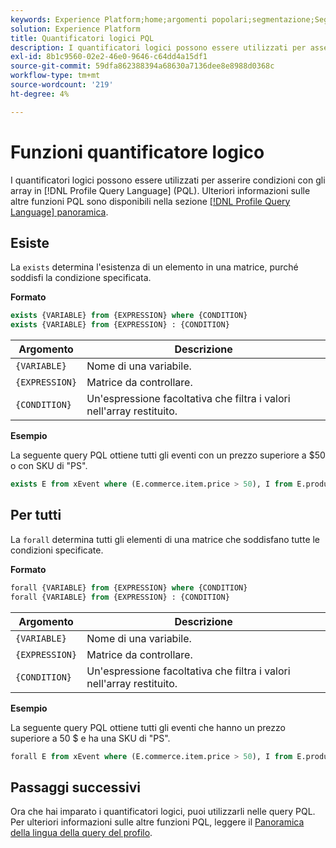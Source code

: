 ```yaml
---
keywords: Experience Platform;home;argomenti popolari;segmentazione;Segmentazione;Servizio di segmentazione;pql;PQL;Lingua query profilo;quantificatori logici;quantificatore logico;
solution: Experience Platform
title: Quantificatori logici PQL
description: I quantificatori logici possono essere utilizzati per asserire condizioni con gli array in Profile Query Language (PQL).
exl-id: 8b1c9560-02e2-46e0-9646-c64dd4a15df1
source-git-commit: 59dfa862388394a68630a7136dee8e8988d0368c
workflow-type: tm+mt
source-wordcount: '219'
ht-degree: 4%

---
```


# Funzioni quantificatore logico

I quantificatori logici possono essere utilizzati per asserire condizioni con gli array in [!DNL Profile Query Language] (PQL). Ulteriori informazioni sulle altre funzioni PQL sono disponibili nella sezione [[!DNL Profile Query Language] panoramica](./overview.md).

## Esiste

La `exists` determina l&#39;esistenza di un elemento in una matrice, purché soddisfi la condizione specificata.

**Formato**

```sql
exists {VARIABLE} from {EXPRESSION} where {CONDITION}
exists {VARIABLE} from {EXPRESSION} : {CONDITION}
```

| Argomento | Descrizione |
| ---------- | ----------- |
| `{VARIABLE}` | Nome di una variabile. |
| `{EXPRESSION}` | Matrice da controllare. |
| `{CONDITION}` | Un&#39;espressione facoltativa che filtra i valori nell&#39;array restituito. |

**Esempio**

La seguente query PQL ottiene tutti gli eventi con un prezzo superiore a $50 o con SKU di &quot;PS&quot;.

```sql
exists E from xEvent where (E.commerce.item.price > 50), I from E.productListItems where I.SKU = "PS"
```

## Per tutti

La `forall` determina tutti gli elementi di una matrice che soddisfano tutte le condizioni specificate.

**Formato**

```sql
forall {VARIABLE} from {EXPRESSION} where {CONDITION}
forall {VARIABLE} from {EXPRESSION} : {CONDITION}
```

| Argomento | Descrizione |
| ---------- | ----------- |
| `{VARIABLE}` | Nome di una variabile. |
| `{EXPRESSION}` | Matrice da controllare. |
| `{CONDITION}` | Un&#39;espressione facoltativa che filtra i valori nell&#39;array restituito. |

**Esempio**

La seguente query PQL ottiene tutti gli eventi che hanno un prezzo superiore a 50 $ e ha una SKU di &quot;PS&quot;.

```sql
forall E from xEvent where (E.commerce.item.price > 50), I from E.productListItems where I.SKU = "PS"
```

## Passaggi successivi

Ora che hai imparato i quantificatori logici, puoi utilizzarli nelle query PQL. Per ulteriori informazioni sulle altre funzioni PQL, leggere il [Panoramica della lingua della query del profilo](./overview.md).
